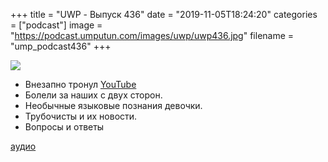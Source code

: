 +++
title = "UWP - Выпуск 436"
date = "2019-11-05T18:24:20"
categories = ["podcast"]
image = "https://podcast.umputun.com/images/uwp/uwp436.jpg"
filename = "ump_podcast436"
+++

![](https://podcast.umputun.com/images/uwp/uwp436.jpg)

- Внезапно тронул [YouTube](https://www.youtube.com/channel/UCKLP9z6_KJi3YSr3FlrR79Q/featured)
- Болели за наших с двух сторон.
- Необычные языковые познания девочки.
- Трубочисты и их новости.
- Вопросы и ответы

[аудио](https://podcast.umputun.com/media/ump_podcast436.mp3)
<audio src="https://podcast.umputun.com/media/ump_podcast436.mp3" preload="none"></audio>

